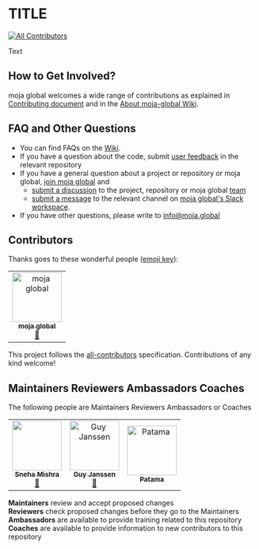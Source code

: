 # TITLE 
[![All Contributors](https://img.shields.io/badge/all_contributors-1-orange.svg?style=flat-square)](#contributors)

Text 

## How to Get Involved?  

moja global welcomes a wide range of contributions as explained in [Contributing document](https://github.com/moja-global/About-moja-global/blob/master/CONTRIBUTING.md) and in the [About moja-global Wiki](https://github.com/moja-global/.github/wiki).  

  
## FAQ and Other Questions  

* You can find FAQs on the [Wiki](https://github.com/moja.global/.github/wiki).  
* If you have a question about the code, submit [user feedback](https://github.com/moja-global/About-moja-global/blob/master/Contributing/How-to-Provide-User-Feedback.md) in the relevant repository  
* If you have a general question about a project or repository or moja global, [join moja global](https://github.com/moja-global/About-moja-global/blob/master/Contributing/How-to-Join-moja-global.md) and 
    * [submit a discussion](https://help.github.com/en/articles/about-team-discussions) to the project, repository or moja global [team](https://github.com/orgs/moja-global/teams)
    * [submit a message](https://get.slack.help/hc/en-us/categories/200111606#send-messages) to the relevant channel on [moja global's Slack workspace](mojaglobal.slack.com). 
* If you have other questions, please write to info@moja.global   
  

## Contributors

Thanks goes to these wonderful people ([emoji key](https://allcontributors.org/docs/en/emoji-key)):

<!-- ALL-CONTRIBUTORS-LIST:START - Do not remove or modify this section -->
<!-- prettier-ignore -->
<table><tr><td align="center"><a href="http://moja.global"><img src="https://avatars1.githubusercontent.com/u/19564969?v=4" width="100px;" alt="moja global"/><br /><sub><b>moja global</b></sub></a><br /><a href="#projectManagement-moja-global" title="Project Management">📆</a></td></tr></table>

<!-- ALL-CONTRIBUTORS-LIST:END -->

This project follows the [all-contributors](https://github.com/all-contributors/all-contributors) specification. Contributions of any kind welcome!


## Maintainers Reviewers Ambassadors Coaches

The following people are Maintainers Reviewers Ambassadors or Coaches  

<table><tr><td align="center"><a href="https://github.com/Tlazypanda"><img src="https://avatars0.githubusercontent.com/u/33183263?v=4" width="100px;" alt=""/><br /><sub><b>Sneha Mishra</b></sub></a><br /><a href="https://github.com/moja-global/About_moja_global/commits?author=Tlazypanda" title="Documentation">📖</a></td>
  <td align="center"><a href="https://github.com/gmajan"><img src="https://avatars0.githubusercontent.com/u/8733319?v=4" width="100px;" alt="Guy Janssen"/><br /><sub><b>Guy Janssen</b></sub></a><br /><a href="#maintenance-gmajan" title="Maintenance">🚧</a><td align="center"><a href="https://github.com/patamap"><img src="https://avatars1.githubusercontent.com/u/59905399?s=400&u=4bea482f598de9d40161aeff2ab5941c6a294be9&v=4" width="100px;" alt="Patama"/><br /><sub><b>Patama</b></sub></a><br /><a href="#maintenance-patamap" title="Maintenance"> </a></td></tr></table>


**Maintainers** review and accept proposed changes  
**Reviewers** check proposed changes before they go to the Maintainers  
**Ambassadors** are available to provide training related to this repository  
**Coaches** are available to provide information to new contributors to this repository  
